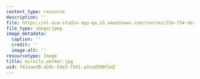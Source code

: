 ```yaml
---
content_type: resource
description: ''
file: https://ol-ocw-studio-app-qa.s3.amazonaws.com/courses/21m-734-design-for-the-theater-scenery-spring-2005/f41aaed0ab9c54e3fb91a3ced590f1d2_miracle_worker.jpg
file_type: image/jpeg
image_metadata:
  caption: ''
  credit: ''
  image-alt: ''
resourcetype: Image
title: miracle_worker.jpg
uid: f41aaed0-ab9c-54e3-fb91-a3ced590f1d2
---
```


